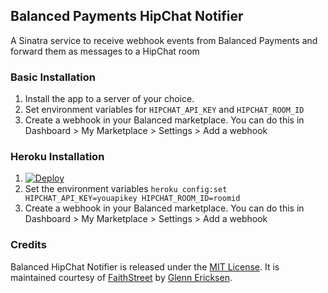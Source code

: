 ## Balanced Payments HipChat Notifier
A Sinatra service to receive webhook events from Balanced Payments and forward them as messages to a HipChat room

### Basic Installation
1. Install the app to a server of your choice.
2. Set environment variables for `HIPCHAT_API_KEY` and `HIPCHAT_ROOM_ID`
3. Create a webhook in your Balanced marketplace. You can do this in Dashboard > My Marketplace > Settings > Add a webhook

### Heroku Installation
1. [![Deploy](https://www.herokucdn.com/deploy/button.png)](https://heroku.com/deploy?template=https://github.com/faithstreet/Balanced-HipChat-Notifier)
2. Set the environment variables `heroku config:set HIPCHAT_API_KEY=youapikey HIPCHAT_ROOM_ID=roomid`
3. Create a webhook in your Balanced marketplace. You can do this in Dashboard > My Marketplace > Settings > Add a webhook

### Credits
Balanced HipChat Notifier is released under the [MIT License](http://www.opensource.org/licenses/MIT). It is maintained courtesy of [FaithStreet](http://www.faithstreet.com) by [Glenn Ericksen](https://twitter.com/glennericksen).
